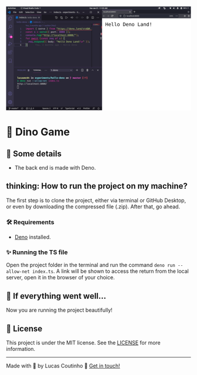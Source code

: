 ![Dino Game](readme-images/cover.png)

# :sauropod: Dino Game

## :scroll: Some details

- The back end is made with Deno.

## thinking: How to run the project on my machine?

The first step is to clone the project, either via terminal or GitHub Desktop, or even by downloading the compressed file (.zip). After that, go ahead.

### :hammer_and_wrench: Requirements

- [Deno](https://deno.land/) installed.

### :sparkles: Running the TS file

Open the project folder in the terminal and run the command `deno run --allow-net index.ts`. A link will be shown to access the return from the local server, open it in the browser of your choice.

## :tada: If everything went well...

Now you are running the project beautifully!

## :memo: License

This project is under the MIT license. See the [LICENSE](LICENSE) for more information.

---

Made with :brown_heart: by Lucas Coutinho :wave: [Get in touch!](https://www.linkedin.com/in/lucasmc64/)